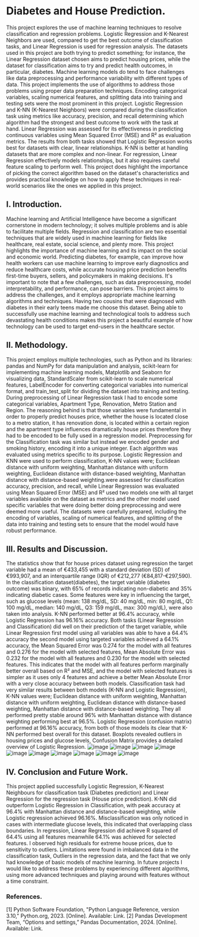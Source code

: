 # Diabetes and House Prediction.

This project explores the use of machine learning techniques to resolve classification and regression problems. Logistic Regression and K-Nearest Neighbors are used, compared to get the best outcome of classification tasks, and Linear Regression is used for regression analysis. The datasets used in this project are both trying to predict something; for instance, the Linear Regression dataset chosen aims to predict housing prices, while the dataset for classification aims to try and predict health outcomes, in particular, diabetes.
Machine learning models do tend to face challenges like data preprocessing and performance variability with different types of data. This project implements the use of algorithms to address those problems using proper data preparation techniques. Encoding categorical variables, scaling numerical features, and splitting data into training and testing sets were the most prominent in this project.
Logistic Regression and K-NN (K-Nearest Neighbors) were compared during the classification task using metrics like accuracy, precision, and recall determining which algorithm had the strongest and best outcome to work with the task at hand. Linear Regression was assessed for its effectiveness in predicting continuous variables using Mean Squared Error (MSE) and R² as evaluation metrics.
The results from both tasks showed that Logistic Regression works best for datasets with clear, linear relationships. K-NN is better at handling datasets that are more complex and non-linear. For regression, Linear Regression effectively models relationships, but it also requires careful feature scaling to perform well. This project does highlight the importance of picking the correct algorithm based on the dataset's characteristics and provides practical knowledge on how to apply these techniques in real-world scenarios like the ones we applied in this project.

## I.	Introduction.

Machine learning and Artificial Intelligence have become a significant cornerstone in modern technology; it solves multiple problems and is able to facilitate multiple fields. Regression and classification are two essential techniques that are widely used in machine learning for fields like healthcare, real estate, social science, and plenty more.
This project highlights the importance of machine learning and its impact on the social and economic world. Predicting diabetes, for example, can improve how health workers can use machine learning to improve early diagnostics and reduce healthcare costs, while accurate housing price prediction benefits first-time buyers, sellers, and policymakers in making decisions. It's important to note that a few challenges, such as data preprocessing, model interpretability, and performance, can pose barriers. This project aims to address the challenges, and it employs appropriate machine learning algorithms and techniques.
Having two cousins that were diagnosed with diabetes in their early teens made me choose this dataset. Being able to successfully use machine learning and technological tools to address such devastating health conditions makes this project a beautiful example of how technology can be used to target end-users in the healthcare sector.

## II. Methodology.

This project employs multiple technologies, such as Python and its libraries: pandas and NumPy for data manipulation and analysis, scikit-learn for implementing machine learning models, Matplotlib and Seaborn for visualizing data, StandardScaler from scikit-learn to scale numerical features, LabelEncoder for converting categorical variables into numerical format, and train_test_split for dividing the dataset into training and testing.
During preprocessing of Linear Regression task I had to encode some categorical variables, Apartment Type, Renovation, Metro Station and Region. The reasoning behind is that those variables were fundamental in order to properly predict houses price, whether the house is located close to a metro station, it has renovation done, is located within a certain region and the apartment type influences dramatically house prices therefore they had to be encoded to be fully used in a regression model. Preprocessing for the Classification task was similar but instead we encoded gender and smoking history, encoding it into a unique integer.
Each algorithm was evaluated using metrics specific to its purpose. Logistic Regression and KNN were used to perform classification, K-NN values were; Euclidean distance with uniform weighting, Manhattan distance with uniform weighting, Euclidean distance with distance-based weighting, Manhattan distance with distance-based weighting.were assessed for classification accuracy, precision, and recall, while Linear Regression was evaluated using Mean Squared Error (MSE) and R² used two models one with all target variables available on the dataset as metrics and the other model used specific variables that were doing better doing preprocessing and were deemed more useful. The datasets were carefully prepared, including the encoding of variables, scaling of numerical features, and splitting of the data into training and testing sets to ensure that the model would have robust performance.

## III. Results and Discussion.

The statistics show that for house prices dataset using regression the target variable had a mean of €433,455 with a standard deviation (SD) of €993,907, and an interquartile range (IQR) of €212,277 (€84,817-€297,590). In the classification dataset(diabetes), the target variable (diabetes outcome) was binary, with 65% of records indicating non-diabetic and 35% indicating diabetic cases. Some features were key in influencing the target, such as glucose levels (mean: 138 mg/dL, SD: 40 mg/dL, min: 80 mg/dL, Q1: 100 mg/dL, median: 140 mg/dL, Q3: 159 mg/dL, max: 300 mg/dL), were also taken into analysis. K-NN performed better at 96.4% accuracy, while Logistic Regression has 96.16% accuracy. 
Both tasks (Linear Regression and Classification) did well on their prediction of the target variable, while Linear Regression first model using all variables was able to have a 64.4% accuracy the second model using targeted variables achieved a 64.1% accuracy, the Mean Squared Error was 0.274 for the model with all features and 0.276 for the model with selected features, Mean Absolute Error was 0.232 for the model with all features and 0.230 for the model with selected features. This indicates that the model with all features perform marginally better overall based on R² and MSE, and the model with selected features is simpler as it uses only 4 features and achieve a better Mean Absolute Error with a very close accuracy between both models.
Classification task had very similar results between both models (K-NN and Logistic Regression), K-NN values were; Euclidean distance with uniform weighting, Manhattan distance with uniform weighting, Euclidean distance with distance-based weighting, Manhattan distance with distance-based weighting. They all performed pretty stable around 96% with Manhattan distance with distance weighting performing best at 96.5%. Logistic Regression (confusion matrix) performed at 96.16% accuracy, from both of those models its clear that K-NN performed best overall for this dataset.
Boxplots revealed outliers in housing prices and glucose levels, Confusion Matrix provides a detailed overview of Logistic Regression.
![image](https://github.com/user-attachments/assets/f7b3eba3-fdce-4eec-ac63-1cf762cdabbb)
![image](https://github.com/user-attachments/assets/82a27a37-9e74-47e2-932b-71d486ec72a4)
![image](https://github.com/user-attachments/assets/2b8fcb9e-d58f-4b76-a597-eec7b86c0c52)
![image](https://github.com/user-attachments/assets/4f59c3fc-a618-4c67-8b9e-686756637bca)
![image](https://github.com/user-attachments/assets/242dc9a9-f9dc-4423-91f4-c0ba66305fb7)
![image](https://github.com/user-attachments/assets/3f68475e-eb64-4687-a5b4-a42e9ee79236)
![image](https://github.com/user-attachments/assets/e22c0700-5644-48bc-be34-4683af054d33)
![image](https://github.com/user-attachments/assets/2d97a83d-e719-468b-901e-21bf474b6d21)
![image](https://github.com/user-attachments/assets/50b5890b-5972-4acd-8aca-5ce1d3bd93ca)
![image](https://github.com/user-attachments/assets/b81ff439-5b6f-4739-bc4c-26dc94e0a292)

## IV. Conclusion and Future Work.

This project applied successfully Logistic Regression, K-Nearest Neighbours for classification task (Diabetes prediction) and Linear Regression for the regression task (House price prediction). K-NN did outperform Logistic Regression in Classification, with peak accuracy at 96.4% with Manhattan distance and distance-based weighting, while Logistic regression achieved 96.16%. Misclassification was only noticed in cases with intermediate glucose levels, this indicated that overlapping class boundaries. In regression, Linear Regression did achieve R squared of 64.4% using all features meanwhile 64.1% was achieved for selected features. I observed high residuals for extreme house prices, due to sensitivity to outliers. Limitations were found in imbalanced data in the classification task, Outliers in the regression data, and the fact that we only had knowledge of basic models of machine learning. In future projects I would like to address these problems by experiencing different algorithms, using more advanced techniques and playing around with features without a time constraint. 



### References.

[1]	Python Software Foundation, "Python Language Reference, version 3.10," Python.org, 2023. [Online]. Available: Link.
[2]	Pandas Development Team, “Options and settings,” Pandas Documentation, 2024. [Online]. Available: Link. 
